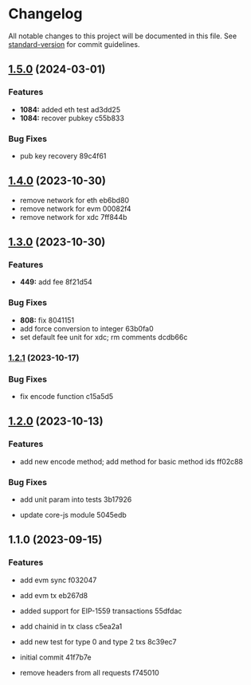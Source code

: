 # Changelog

All notable changes to this project will be documented in this file. See [standard-version](https://github.com/conventional-changelog/standard-version) for commit guidelines.

## [1.5.0](https://github.com/mokkapps/changelog-generator-demo/compare/v1.4.0...v1.5.0) (2024-03-01)


### Features

* **1084:** added eth test ad3dd25
* **1084:** recover pubkey c55b833


### Bug Fixes

* pub key recovery 89c4f61

## [1.4.0](https://github.com/mokkapps/changelog-generator-demo/compare/v1.3.0...v1.4.0) (2023-10-30)


* remove network for eth eb6bd80
* remove network for evm 00082f4
* remove network for xdc 7ff844b

## [1.3.0](https://github.com/mokkapps/changelog-generator-demo/compare/v1.2.1...v1.3.0) (2023-10-30)


### Features

* **449:** add fee 8f21d54


### Bug Fixes

* **808:** fix 8041151
* add force conversion to integer 63b0fa0
* set default fee unit for xdc; rm comments dcdb66c

### [1.2.1](https://github.com/mokkapps/changelog-generator-demo/compare/v1.2.0...v1.2.1) (2023-10-17)


### Bug Fixes

* fix encode function c15a5d5

## [1.2.0](https://github.com/mokkapps/changelog-generator-demo/compare/v1.1.0...v1.2.0) (2023-10-13)


### Features

* add new encode method;  add method for basic method ids ff02c88


### Bug Fixes

* add unit param into tests 3b17926


* update core-js module 5045edb

## 1.1.0 (2023-09-15)


### Features

* add evm sync f032047
* add evm tx eb267d8
* added support for EIP-1559 transactions 55dfdac


* add chainid in tx class c5ea2a1
* add new test for type 0 and type 2 txs 8c39ec7
* initial commit 41f7b7e
* remove headers from all requests f745010
